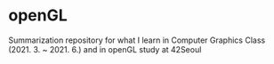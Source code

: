 # openGL
Summarization repository for what I learn in Computer Graphics Class (2021. 3. ~ 2021. 6.) and in openGL study at 42Seoul
